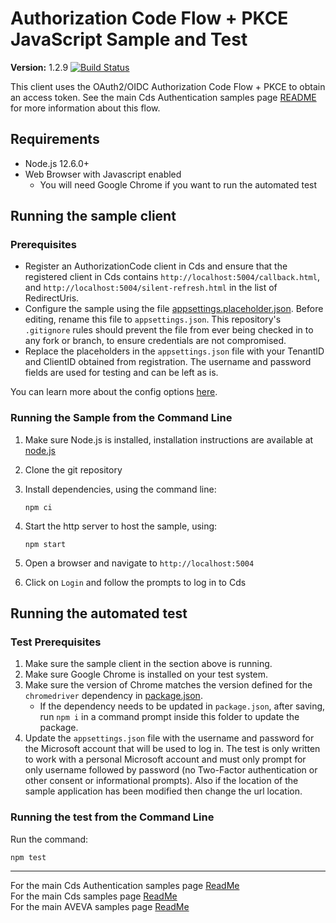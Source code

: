 # Authorization Code Flow + PKCE JavaScript Sample and Test

**Version:** 1.2.9
[![Build Status](https://dev.azure.com/AVEVA-VSTS/Cloud%20Platform/_apis/build/status%2Fproduct-readiness%2FADH%2FAVEVA.sample-adh-authentication_authorization-nodejs?repoName=AVEVA%2Fsample-adh-authentication_authorization-nodejs&branchName=main)](https://dev.azure.com/AVEVA-VSTS/Cloud%20Platform/_build/latest?definitionId=16135&repoName=AVEVA%2Fsample-adh-authentication_authorization-nodejs&branchName=main)

This client uses the OAuth2/OIDC Authorization Code Flow + PKCE to obtain an access token. See the main Cds Authentication samples page [README](https://github.com/AVEVA/AVEVA-Samples-CloudOperations/blob/main/docs/AUTHENTICATION.md) for more information about this flow.

## Requirements

- Node.js 12.6.0+
- Web Browser with Javascript enabled
  - You will need Google Chrome if you want to run the automated test

## Running the sample client

### Prerequisites

- Register an AuthorizationCode client in Cds and ensure that the registered client in Cds contains `http://localhost:5004/callback.html`, and `http://localhost:5004/silent-refresh.html` in the list of RedirectUris.
- Configure the sample using the file [appsettings.placeholder.json](src/appsettings.placeholder.json). Before editing, rename this file to `appsettings.json`. This repository's `.gitignore` rules should prevent the file from ever being checked in to any fork or branch, to ensure credentials are not compromised.
- Replace the placeholders in the `appsettings.json` file with your TenantID and ClientID obtained from registration. The username and password fields are used for testing and can be left as is.

You can learn more about the config options [here](https://github.com/IdentityModel/oidc-client-js/wiki#other-optional-settings).

### Running the Sample from the Command Line

1. Make sure Node.js is installed, installation instructions are available at [node.js](https://nodejs.org/en/)
2. Clone the git repository
3. Install dependencies, using the command line:

   ```shell
   npm ci
   ```

4. Start the http server to host the sample, using:

   ```shell
   npm start
   ```

5. Open a browser and navigate to `http://localhost:5004`
6. Click on `Login` and follow the prompts to log in to Cds

## Running the automated test

### Test Prerequisites

1. Make sure the sample client in the section above is running.
1. Make sure Google Chrome is installed on your test system.
1. Make sure the version of Chrome matches the version defined for the `chromedriver` dependency in [package.json](package.json).
   - If the dependency needs to be updated in `package.json`, after saving, run `npm i` in a command prompt inside this folder to update the package.
1. Update the `appsettings.json` file with the username and password for the Microsoft account that will be used to log in. The test is only written to work with a personal Microsoft account and must only prompt for only username followed by password (no Two-Factor authentication or other consent or informational prompts). Also if the location of the sample application has been modified then change the url location.

### Running the test from the Command Line

Run the command:

```shell
npm test
```

---

For the main Cds Authentication samples page [ReadMe](https://github.com/AVEVA/AVEVA-Samples-CloudOperations/blob/main/docs/AUTHENTICATION.md)  
For the main Cds samples page [ReadMe](https://github.com/AVEVA/AVEVA-Samples-CloudOperations)  
For the main AVEVA samples page [ReadMe](https://github.com/AVEVA/AVEVA-Samples)
